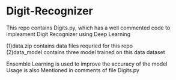 # Digit-Recognizer

This repo contains Digits.py, which has a well commented code to impleament Digit Recognizer using Deep Learning


(1)data.zip contains data files requried for this repo                                                                  
(2)data_model contains three model trained on this data dataset                                         

Ensemble Learning is used to improve the accuracy of the model                                                               
Usage is also Mentioned in comments of file Digits.py
